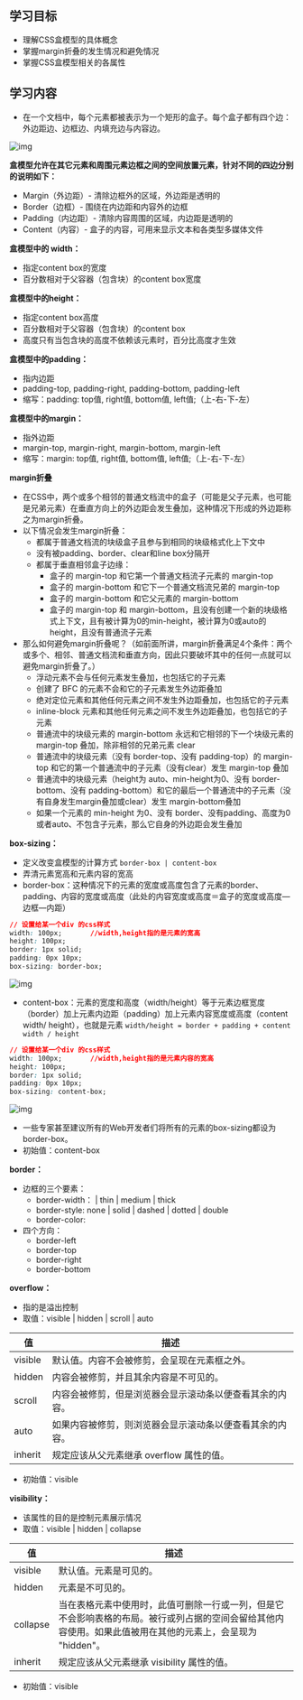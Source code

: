 ## 学习目标

- 理解CSS盒模型的具体概念
- 掌握margin折叠的发生情况和避免情况
- 掌握CSS盒模型相关的各属性

## 学习内容

- 在一个文档中，每个元素都被表示为一个矩形的盒子。每个盒子都有四个边：外边距边、边框边、内填充边与内容边。

![img](C:\Users\lenovo\Desktop\文档\CSS基础\CSS盒模型.jpg)

**盒模型允许在其它元素和周围元素边框之间的空间放置元素，针对不同的四边分别的说明如下：**

- Margin（外边距）- 清除边框外的区域，外边距是透明的
- Border（边框）- 围绕在内边距和内容外的边框
- Padding（内边距）- 清除内容周围的区域，内边距是透明的
- Content（内容）- 盒子的内容，可用来显示文本和各类型多媒体文件

**盒模型中的 width：**

- 指定content box的宽度
- 百分数相对于父容器（包含块）的content box宽度

**盒模型中的height：**

- 指定content box高度
- 百分数相对于父容器（包含块）的content box
- 高度只有当包含块的高度不依赖该元素时，百分比高度才生效

**盒模型中的padding：**

- 指内边距
- padding-top, padding-right, padding-bottom, padding-left
- 缩写：padding: top值, right值, bottom值, left值;（上-右-下-左）

**盒模型中的margin：**

- 指外边距
- margin-top, margin-right, margin-bottom, margin-left
-  缩写：margin: top值, right值, bottom值, left值;（上-右-下-左）

**margin折叠**

- 在CSS中，两个或多个相邻的普通文档流中的盒子（可能是父子元素，也可能是兄弟元素）在垂直方向上的外边距会发生叠加，这种情况下形成的外边距称之为margin折叠。
- 以下情况会发生margin折叠：
  - 都属于普通文档流的块级盒子且参与到相同的块级格式化上下文中
  - 没有被padding、border、clear和line box分隔开
  - 都属于垂直相邻盒子边缘：
    - 盒子的 margin-top 和它第一个普通文档流子元素的 margin-top
    - 盒子的 margin-bottom 和它下一个普通文档流兄弟的 margin-top
    - 盒子的 margin-bottom 和它父元素的 margin-bottom
    - 盒子的 margin-top 和 margin-bottom，且没有创建一个新的块级格式上下文，且有被计算为0的min-height，被计算为0或auto的height，且没有普通流子元素
- 那么如何避免margin折叠呢？（如前面所讲，margin折叠满足4个条件：两个或多个、相邻、普通文档流和垂直方向，因此只要破坏其中的任何一点就可以避免margin折叠了。）
  - 浮动元素不会与任何元素发生叠加，也包括它的子元素
  - 创建了 BFC 的元素不会和它的子元素发生外边距叠加
  - 绝对定位元素和其他任何元素之间不发生外边距叠加，也包括它的子元素
  - inline-block 元素和其他任何元素之间不发生外边距叠加，也包括它的子元素
  - 普通流中的块级元素的 margin-bottom 永远和它相邻的下一个块级元素的 margin-top 叠加，除非相邻的兄弟元素 clear
  - 普通流中的块级元素（没有 border-top、没有 padding-top）的 margin-top 和它的第一个普通流中的子元素（没有clear）发生 margin-top 叠加
  - 普通流中的块级元素（height为 auto、min-height为0、没有 border-bottom、没有 padding-bottom）和它的最后一个普通流中的子元素（没有自身发生margin叠加或clear）发生 margin-bottom叠加
  - 如果一个元素的 min-height 为0、没有 border、没有padding、高度为0或者auto、不包含子元素，那么它自身的外边距会发生叠加

**box-sizing：**

- 定义改变盒模型的计算方式 `border-box | content-box`
- 弄清元素宽高和元素内容的宽高
- border-box：这种情况下的元素的宽度或高度包含了元素的border、padding、内容的宽度或高度（此处的内容宽度或高度＝盒子的宽度或高度—边框—内距）

```css
// 设置给某一个div 的css样式
width: 100px;		//width,height指的是元素的宽高
height: 100px;
border: 1px solid;
padding: 0px 10px;
box-sizing: border-box;
```

![img](C:\Users\lenovo\Desktop\文档\CSS基础\border-box.png)

- content-box：元素的宽度和高度（width/height）等于元素边框宽度（border）加上元素内边距（padding）加上元素内容宽度或高度（content width/ height），也就是元素 `width/height = border + padding + content width / height`

```css
// 设置给某一个div 的css样式
width: 100px;		//width,height指的是元素内容的宽高
height: 100px;
border: 1px solid;
padding: 0px 10px;
box-sizing: content-box;
```

![img](https://s3.cn-north-1.amazonaws.com.cn/tws-upload/images/1548227245759-a708d7b2-6d02-4103-98d3-82628ed6c1df.png)

- 一些专家甚至建议所有的Web开发者们将所有的元素的box-sizing都设为border-box。
- 初始值：content-box

**border：**

- 边框的三个要素：
  - border-width：<length> | thin | medium | thick 
  - border-style: none | solid | dashed | dotted | double
  - border-color: <color>
- 四个方向：
  - border-left
  - border-top
  - border-right
  - border-bottom

**overflow：**

- 指的是溢出控制
- 取值：visible | hidden | scroll | auto

| 值      | 描述                                                     |
| ------- | -------------------------------------------------------- |
| visible | 默认值。内容不会被修剪，会呈现在元素框之外。             |
| hidden  | 内容会被修剪，并且其余内容是不可见的。                   |
| scroll  | 内容会被修剪，但是浏览器会显示滚动条以便查看其余的内容。 |
| auto    | 如果内容被修剪，则浏览器会显示滚动条以便查看其余的内容。 |
| inherit | 规定应该从父元素继承 overflow 属性的值。                 |

- 初始值：visible

**visibility：**

- 该属性的目的是控制元素展示情况
- 取值：visible | hidden | collapse

| 值       | 描述                                                         |
| -------- | ------------------------------------------------------------ |
| visible  | 默认值。元素是可见的。                                       |
| hidden   | 元素是不可见的。                                             |
| collapse | 当在表格元素中使用时，此值可删除一行或一列，但是它不会影响表格的布局。被行或列占据的空间会留给其他内容使用。如果此值被用在其他的元素上，会呈现为 "hidden"。 |
| inherit  | 规定应该从父元素继承 visibility 属性的值。                   |

- 初始值：visible